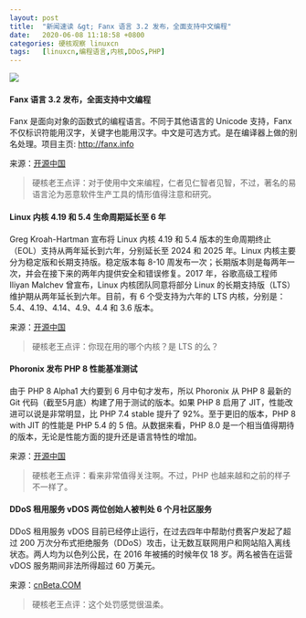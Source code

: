 ```yaml
---
layout: post
title:	"新闻速读 &gt; Fanx 语言 3.2 发布，全面支持中文编程"
date:	2020-06-08 11:18:58 +0800 
categories:	硬核观察 linuxcn 
tags:	[linuxcn,编程语言,内核,DDoS,PHP]
---
```



![](/Asserts/Images//attachment/album/202006/08/111850w077i6e9797600r9.jpg)


#### Fanx 语言 3.2 发布，全面支持中文编程


Fanx 是面向对象的函数式的编程语言。不同于其他语言的 Unicode 支持，Fanx 不仅标识符能用汉字，关键字也能用汉字。中文是可选方式。是在编译器上做的别名处理。项目主页: <http://fanx.info>


来源：[开源中国](https://www.oschina.net/news/116270/fanx-3-2-released)



> 
> 硬核老王点评：对于使用中文来编程，仁者见仁智者见智，不过，著名的易语言沦为恶意软件生产工具的情形值得注意和研究。
> 
> 
> 


#### Linux 内核 4.19 和 5.4 生命周期延长至 6 年


Greg Kroah-Hartman 宣布将 Linux 内核 4.19 和 5.4 版本的生命周期终止（EOL）支持从两年延长到六年，分别延长至 2024 和 2025 年。Linux 内核主要分为稳定版和长期支持版。稳定版本每 8-10 周发布一次；长期版本则是每两年一次，并会在接下来的两年内提供安全和错误修复。2017 年，谷歌高级工程师 Iliyan Malchev 曾宣布，Linux 内核团队同意将部分 Linux 的长期支持版（LTS）维护期从两年延长到六年。目前，有 6 个受支持为六年的 LTS 内核，分别是：5.4、4.19、4.14、4.9、4.4 和 3.6 版本。


来源：[开源中国](https://www.oschina.net/news/116242/linux--kernel-4-19-and-5-4-will-now-be-supported-for-6-years)



> 
> 硬核老王点评：你现在用的哪个内核？是 LTS 的么？
> 
> 
> 


#### Phoronix 发布 PHP 8 性能基准测试


由于 PHP 8 Alpha1 大约要到 6 月中旬才发布，所以 Phoronix 从 PHP 8 最新的 Git 代码（截至5月底）构建了用于测试的版本。如果 PHP 8 启用了 JIT，性能改进可以说是非常明显，比 PHP 7.4 stable 提升了 92%。至于更旧的版本，PHP 8 with JIT 的性能是 PHP 5.4 的 5 倍。从数据来看，PHP 8.0 是一个相当值得期待的版本，无论是性能方面的提升还是语言特性的增加。


来源：[开源中国](https://www.oschina.net/news/116256/php8-jit-pre-alpha-benchmarks)



> 
> 硬核老王点评：看来非常值得关注啊。不过，PHP 也越来越和之前的样子不一样了。
> 
> 
> 


#### DDoS 租用服务 vDOS 两位创始人被判处 6 个月社区服务


DDoS 租用服务 vDOS 目前已经停止运行，在过去四年中帮助付费客户发起了超过 200 万次分布式拒绝服务（DDoS）攻击，让无数互联网用户和网站陷入离线状态。两人均为以色列公民，在 2016 年被捕的时候年仅 18 岁。两名被告在运营 vDOS 服务期间非法所得超过 60 万美元。


来源：[cnBeta.COM](https://www.cnbeta.com/articles/tech/988207.htm)



> 
> 硬核老王点评：这个处罚感觉很温柔。
> 
> 
>
